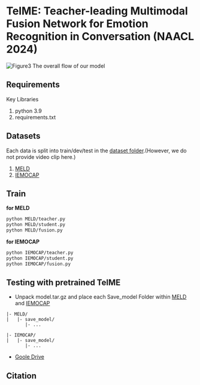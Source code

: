 # TelME: Teacher-leading Multimodal Fusion Network for Emotion Recognition in Conversation (NAACL 2024)
![Figure3](https://github.com/yuntaeyang/TelME/assets/90027932/b712a639-e2cf-4cb5-a687-34ebed15afc7)
The overall flow of our model
## Requirements

Key Libraries
1. python 3.9
2. requirements.txt

## Datasets

Each data is split into train/dev/test in the [dataset folder](https://github.com/yuntaeyang/TelME/tree/main/dataset).(However, we do not provide video clip here.)
1. [MELD](https://github.com/declare-lab/MELD/)
2. [IEMOCAP](https://sail.usc.edu/iemocap/iemocap_publication.htm)

## Train
**for MELD**
```bash
python MELD/teacher.py
python MELD/student.py
python MELD/fusion.py
```

**for IEMOCAP**
```bash
python IEMOCAP/teacher.py
python IEMOCAP/student.py
python IEMOCAP/fusion.py
```

## Testing with pretrained TelME
* Unpack model.tar.gz and place each Save_model Folder within [MELD](https://github.com/yuntaeyang/TelME/tree/main/MELD) and [IEMOCAP](https://github.com/yuntaeyang/TelME/tree/main/IEMOCAP)
```
|- MELD/
|   |- save_model/
       |- ...
```
```
|- IEMOCAP/
|   |- save_model/
       |- ...
```
- [Goole Drive](https://drive.google.com/file/d/1JIh77AqJ-mfME-nxv8r7hU3UZSrGukv0/view?usp=sharing)

## Citation

